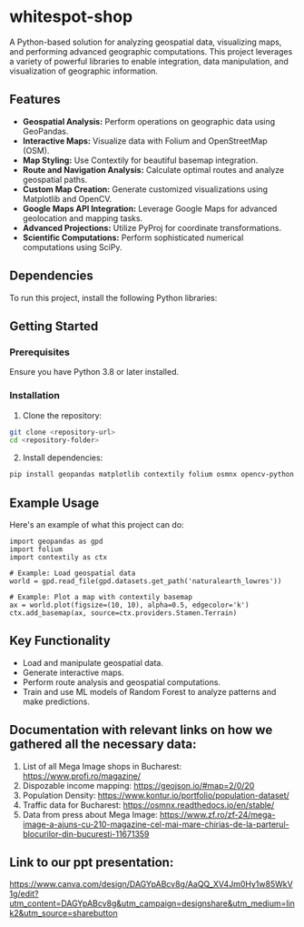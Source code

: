 # whitespot-shop

A Python-based solution for analyzing geospatial data, visualizing maps, and performing advanced geographic computations. This project leverages a variety of powerful libraries to enable integration, data manipulation, and visualization of geographic information.

## Features
- **Geospatial Analysis:** Perform operations on geographic data using GeoPandas.
- **Interactive Maps:** Visualize data with Folium and OpenStreetMap (OSM).
- **Map Styling:** Use Contextily for beautiful basemap integration.
- **Route and Navigation Analysis:** Calculate optimal routes and analyze geospatial paths.
- **Custom Map Creation:** Generate customized visualizations using Matplotlib and OpenCV.
- **Google Maps API Integration:** Leverage Google Maps for advanced geolocation and mapping tasks.
- **Advanced Projections:** Utilize PyProj for coordinate transformations.
- **Scientific Computations:** Perform sophisticated numerical computations using SciPy.

## Dependencies
To run this project, install the following Python libraries:

## Getting Started

### Prerequisites

Ensure you have Python 3.8 or later installed.

### Installation

1. Clone the repository:

```bash
git clone <repository-url>
cd <repository-folder>
```
2. Install dependencies:
   
```bash
pip install geopandas matplotlib contextily folium osmnx opencv-python googlemaps pyproj scipy
```

## Example Usage
Here's an example of what this project can do:

```
import geopandas as gpd
import folium
import contextily as ctx

# Example: Load geospatial data
world = gpd.read_file(gpd.datasets.get_path('naturalearth_lowres'))

# Example: Plot a map with contextily basemap
ax = world.plot(figsize=(10, 10), alpha=0.5, edgecolor='k')
ctx.add_basemap(ax, source=ctx.providers.Stamen.Terrain)
```

## Key Functionality

- Load and manipulate geospatial data.
- Generate interactive maps.
- Perform route analysis and geospatial computations.
- Train and use ML models of Random Forest to analyze patterns and make predictions.

## Documentation with relevant links on how we gathered all the necessary data:

1) List of all Mega Image shops in Bucharest: https://www.profi.ro/magazine/
2) Dispozable income mapping: https://geojson.io/#map=2/0/20
3) Population Density: https://www.kontur.io/portfolio/population-dataset/
4) Traffic data for Bucharest: https://osmnx.readthedocs.io/en/stable/
5) Data from press about Mega Image: https://www.zf.ro/zf-24/mega-image-a-ajuns-cu-210-magazine-cel-mai-mare-chirias-de-la-parterul-blocurilor-din-bucuresti-11671359

## Link to our ppt presentation:

https://www.canva.com/design/DAGYpABcv8g/AaQQ_XV4Jm0Hy1w85WkV1g/edit?utm_content=DAGYpABcv8g&utm_campaign=designshare&utm_medium=link2&utm_source=sharebutton
